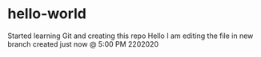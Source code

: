 # hello-world
Started learning Git and creating this repo
Hello I am editing the file in new branch created just now @ 5:00 PM 2202020
